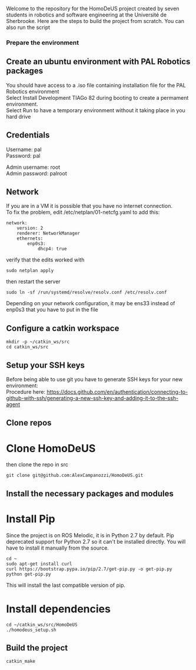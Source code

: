 Welcome to the repository for the HomoDeUS project created by seven students in robotics and software engineering at the Université de Sherbrooke.
Here are the steps to build the project from scratch. You can also run the script 
### Prepare the environment

## Create an ubuntu environment with PAL Robotics packages
You should have access to a .iso file containing installation file for the PAL Robotics environment  
Select Install Development TIAGo 82 during booting to create a permament environment.  
Select Run to have a temporary environment without it taking place in you hard drive

## Credentials
Username: pal  
Password: pal  

Admin username: root  
Admin password: palroot

## Network
If you are in a VM it is possible that you have no internet connection.  
To fix the problem, edit /etc/netplan/01-netcfg.yaml to add this:

	network:
		version: 2
		renderer: NetworkManager
		ethernets:
		    enp0s3:
		        dhcp4: true

verify that the edits worked with

	sudo netplan apply

then restart the server

	sudo ln -sf /run/systemd/resolve/resolv.conf /etc/resolv.conf

Depending on your network configuration, it may be ens33 instead of enp0s3 that you have to put in the file

## Configure a catkin workspace
	mkdir -p ~/catkin_ws/src
	cd catkin_ws/src

## Setup your SSH keys
Before being able to use git you have to generate SSH keys for your new environment:  
Procedure here: https://docs.github.com/en/authentication/connecting-to-github-with-ssh/generating-a-new-ssh-key-and-adding-it-to-the-ssh-agent

## Clone repos
# Clone HomoDeUS
then clone the repo in src

	git clone git@github.com:AlexCampanozzi/HomoDeUS.git

## Install the necessary packages and modules
# Install Pip
Since the project is on ROS Melodic, it is in Python 2.7 by default. Pip deprecated support for Python 2.7 so it can't be installed directly. You will have to install it manually from the source.

	cd ~
	sudo apt-get install curl
	curl https://bootstrap.pypa.io/pip/2.7/get-pip.py -o get-pip.py
	python get-pip.py 

This will install the last compatible version of pip.

# Install dependencies

	cd ~/catkin_ws/src/HomoDeUS
	./homodeus_setup.sh

## Build the project

	catkin_make


